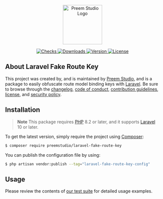 <p align="center">
    <a href="https://preem.studio" target="_blank">
        <img src="https://raw.githubusercontent.com/PreemStudio/assets/main/logo-text.svg" width="128" alt="Preem Studio Logo" />
    </a>
</p>

<p align="center">
    <a href="https://github.com/PreemStudio/laravel-fake-route-key/actions">
        <img src="https://badge.sh/github/check-runs/PreemStudio/laravel-fake-route-key" alt="Checks" />
    </a>
    <a href="https://packagist.org/packages/preemstudio/laravel-fake-route-key">
        <img src="https://badge.sh/packagist/downloads/PreemStudio/laravel-fake-route-key" alt="Downloads" />
    </a>
    <a href="https://packagist.org/packages/preemstudio/laravel-fake-route-key">
        <img src="https://badge.sh/packagist/version/PreemStudio/laravel-fake-route-key" alt="Version" />
    </a>
    <a href="https://packagist.org/packages/preemstudio/laravel-fake-route-key">
        <img src="https://badge.sh/packagist/license/PreemStudio/laravel-fake-route-key" alt="License" />
    </a>
</p>

## About Laravel Fake Route Key

This project was created by, and is maintained by [Preem Studio](https://github.com/PreemStudio), and is a package to easily obfuscate route model binding keys with [Laravel](https://laravel.com). Be sure to browse through the [changelog](CHANGELOG.md), [code of conduct](.github/CODE_OF_CONDUCT.md), [contribution guidelines](.github/CONTRIBUTING.md), [license](LICENSE), and [security policy](.github/SECURITY.md).

## Installation

> **Note**
> This package requires [PHP](https://www.php.net/) 8.2 or later, and it supports [Laravel](https://laravel.com/) 10 or later.

To get the latest version, simply require the project using [Composer](https://getcomposer.org/):

```bash
$ composer require preemstudio/laravel-fake-route-key
```

You can publish the configuration file by using:

```bash
$ php artisan vendor:publish --tag="laravel-fake-route-key-config"
```

## Usage

Please review the contents of [our test suite](/tests) for detailed usage examples.
